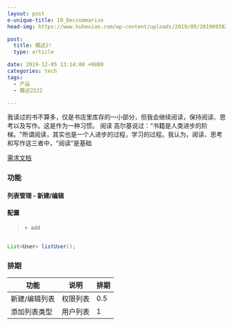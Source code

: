```yaml
---
layout: post
e-unique-title: 19_Decsummarize 
head-img: https://www.huhexian.com/wp-content/uploads/2019/09/2019093022490964.jpg

post: 
  title: 概述2!
  type: article  

date: 2019-12-05 13:14:00 +0800
categories: tech
tags: 
  - 产品 
  - 概述2222

---
```


我读过的书不算多，仅是书店里库存的一小部分，但我会继续阅读，保持阅读、思考以及写作。这是作为一种习惯。 阅读 高尔基说过：“书籍是人类进步的阶梯。"所谓阅读，其实也是一个人进步的过程，学习的过程。我认为，阅读、思考和写作这三者中，“阅读"是基础

[需求文档](https://baidu.com) 

### 功能

#### 列表管理 - 新建/编辑



#### 配置
>
> ```java
> + add
> ```
> 
> 

```java

List<User> listUser();
```

### 排期

| 功能                                   | 说明                     | 排期 |
| -------------------------------------- | ------------------------ | ---- |
| 新建/编辑列表                          | 权限列表 | 0.5  |
| 添加列表类型                  | 用户列表     | 1    |

